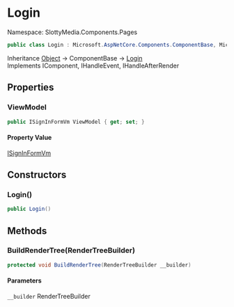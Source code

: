 # Login

Namespace: SlottyMedia.Components.Pages

```csharp
public class Login : Microsoft.AspNetCore.Components.ComponentBase, Microsoft.AspNetCore.Components.IComponent, Microsoft.AspNetCore.Components.IHandleEvent, Microsoft.AspNetCore.Components.IHandleAfterRender
```

Inheritance [Object](https://docs.microsoft.com/en-us/dotnet/api/system.object) → ComponentBase → [Login](./slottymedia.components.pages.login.md)<br>
Implements IComponent, IHandleEvent, IHandleAfterRender

## Properties

### **ViewModel**

```csharp
public ISignInFormVm ViewModel { get; set; }
```

#### Property Value

[ISignInFormVm](./slottymedia.backend.viewmodel.interfaces.isigninformvm.md)<br>

## Constructors

### **Login()**

```csharp
public Login()
```

## Methods

### **BuildRenderTree(RenderTreeBuilder)**

```csharp
protected void BuildRenderTree(RenderTreeBuilder __builder)
```

#### Parameters

`__builder` RenderTreeBuilder<br>
